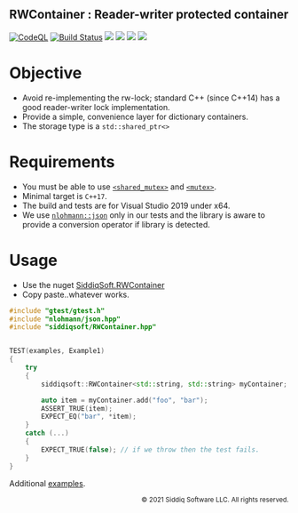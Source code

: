 RWContainer : Reader-writer protected container
-------------------------------------------

[![CodeQL](https://github.com/SiddiqSoft/RWContainer/actions/workflows/codeql-analysis.yml/badge.svg)](https://github.com/SiddiqSoft/RWContainer/actions/workflows/codeql-analysis.yml)
[![Build Status](https://dev.azure.com/siddiqsoft/siddiqsoft/_apis/build/status/SiddiqSoft.rwcontainer?branchName=main)](https://dev.azure.com/siddiqsoft/siddiqsoft/_build/latest?definitionId=8&branchName=main)
![](https://img.shields.io/nuget/v/SiddiqSoft.RWContainer)
![](https://img.shields.io/github/v/tag/SiddiqSoft/RWContainer)
![](https://img.shields.io/azure-devops/tests/siddiqsoft/siddiqsoft/8)
![](https://img.shields.io/azure-devops/coverage/siddiqsoft/siddiqsoft/8)

# Objective
- Avoid re-implementing the rw-lock; standard C++ (since C++14) has a good reader-writer lock implementation.
- Provide a simple, convenience layer for dictionary containers.
- The storage type is a `std::shared_ptr<>`


# Requirements
- You must be able to use [`<shared_mutex>`](https://en.cppreference.com/w/cpp/thread/shared_mutex) and [`<mutex>`](https://en.cppreference.com/w/cpp/thread/mutex).
- Minimal target is `C++17`.
- The build and tests are for Visual Studio 2019 under x64.
- We use [`nlohmann::json`](https://github.com/nlohmann/json) only in our tests and the library is aware to provide a conversion operator if library is detected.

# Usage

- Use the nuget [SiddiqSoft.RWContainer](https://www.nuget.org/packages/SiddiqSoft.RWContainer/)
- Copy paste..whatever works.


```cpp
#include "gtest/gtest.h"
#include "nlohmann/json.hpp"
#include "siddiqsoft/RWContainer.hpp"


TEST(examples, Example1)
{
    try
    {
        siddiqsoft::RWContainer<std::string, std::string> myContainer;

        auto item = myContainer.add("foo", "bar");
        ASSERT_TRUE(item);
        EXPECT_EQ("bar", *item);
    }
    catch (...)
    {
        EXPECT_TRUE(false); // if we throw then the test fails.
    }
}
```

Additional [examples](tests/examples.cpp).


<small align="right">

&copy; 2021 Siddiq Software LLC. All rights reserved.

</small>
